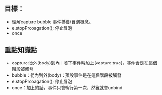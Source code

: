 
## 目標：
- 理解capture bubble 事件捕獲/冒泡概念。
- e.stopPropagation(); 停止冒泡
- once
## 重點知識點
- capture:從外(body)到內：若下事件時加上{capture:true}，事件會是在這個階段被觸發
- bubble：從內到外(body)：預設事件是在這個階段被觸發
- e.stopPropagation(); 停止冒泡
- once：加上的話，事件只會執行第一次，然後就會unbind

<br />  
